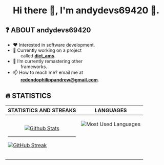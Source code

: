 <div align="center">
    <h1>Hi there 👋, I'm andydevs69420 👦.</h1>
</div>

## ❓ ABOUT andydevs69420
- ❤️ Interested in software development.
- 💪 Currently working on a project 
    <br>&nbsp;&nbsp;&nbsp;&nbsp;&nbsp;&nbsp;called **<a href="http://github.com/andydevs69420/dict_ams">dict_ams</a>**.
- 🌱 I’m currently remastering other 
    <br>&nbsp;&nbsp;&nbsp;&nbsp;&nbsp;&nbsp;frameworks.
- 📫 How to reach me? email me at 
    <br>&nbsp;&nbsp;&nbsp;&nbsp;&nbsp;&nbsp;**redondophilippandrew@gmail.com**.

## 🔥 STATISTICS
| STATISTICS AND STREAKS | LANGUAGES |
| --- | --- |
| <p align="center"> [![Github Stats](https://github-readme-stats.vercel.app/api?username=andydevs69420&show_icons=true&theme=merko)](https://github-readme-stats.vercel.app) <hr> [![GitHub Streak](https://github-readme-streak-stats.herokuapp.com?user=andydevs69420&theme=merko&date_format=M%20j%5B%2C%20Y%5D)](https://github-readme-streak-stats.herokuapp.com) </p> | <p align="center" style="height: 100%;"> ![Most Used Languages](https://github-readme-stats.vercel.app/api/top-langs/?username=andydevs69420&theme=merko) </p>  <br> <br> <br> <br> |

